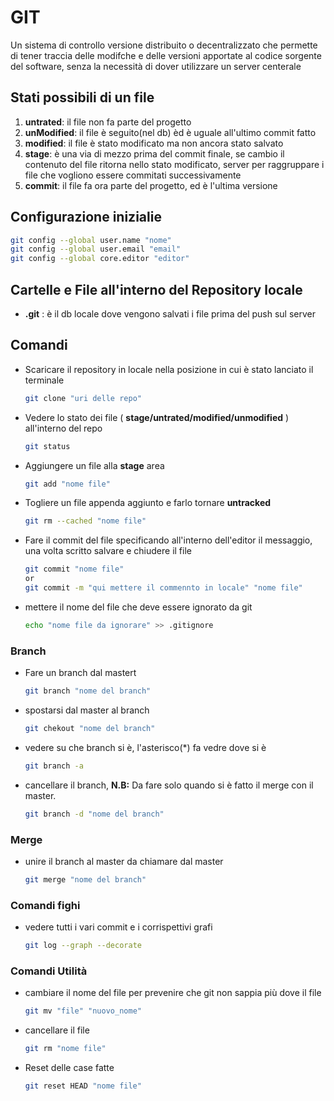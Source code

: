 # GIT

Un sistema di controllo versione distribuito o decentralizzato che permette di tener traccia delle modifche e delle versioni apportate al codice sorgente del software, senza la necessità di dover utilizzare un server centerale

## Stati possibili di un file

1. **untrated**: il file non fa parte del progetto
2. **unModified**: il file è seguito(nel db) èd è uguale all'ultimo commit fatto
3. **modified**:  il file è stato modificato ma non ancora stato salvato
4. **stage**: è una via di mezzo prima del commit finale, se cambio il contenuto del file
        ritorna nello stato modificato, server per raggruppare i file che vogliono essere commitati successivamente
5. **commit**: il file fa ora parte del progetto, ed è l'ultima versione

## Configurazione inizialie

```sh
git config --global user.name "nome"
git config --global user.email "email"
git config --global core.editor "editor"
```

## Cartelle e File all'interno del Repository locale

* **.git** : è il db locale dove vengono salvati i file prima del push sul server

## Comandi

* Scaricare il repository in locale nella posizione in cui è stato lanciato il terminale

    ```sh
    git clone "uri delle repo"
    ```
* Vedere lo stato dei file ( **stage/untrated/modified/unmodified** ) all'interno del repo
    ```sh
    git status
    ```
* Aggiungere un file alla **stage** area
    ```sh
    git add "nome file"
    ```
* Togliere un file appenda aggiunto e farlo tornare **untracked**
    ```sh
    git rm --cached "nome file"
    ```
* Fare il commit del file specificando all'interno dell'editor il messaggio, una volta scritto salvare e chiudere il file
    ```sh
    git commit "nome file"
    or
    git commit -m "qui mettere il commennto in locale" "nome file"
    ```
* mettere il nome del file che deve essere ignorato da git
    ```sh
    echo "nome file da ignorare" >> .gitignore
    ```
### Branch
* Fare un branch dal mastert
    ```sh
    git branch "nome del branch"
    ```
* spostarsi dal master al branch
    ```sh
    git chekout "nome del branch"
    ```
* vedere su che branch si è, l'asterisco(*) fa vedre dove si è
    ```sh
    git branch -a
    ```
* cancellare il branch, **N.B:** Da fare solo quando si è fatto il merge con il master.
    ```sh
    git branch -d "nome del branch"
    ```
### Merge

* unire il branch al master da chiamare dal master

    ```sh
    git merge "nome del branch"
    ```

### Comandi fighi

* vedere tutti i vari commit e i corrispettivi grafi
    ```sh
    git log --graph --decorate
    ```

### Comandi Utilità

* cambiare il nome del file per prevenire che git non sappia più dove il file
    ```sh
    git mv "file" "nuovo_nome"
    ```
* cancellare il file
    ```sh
    git rm "nome file"
    ```
* Reset delle case fatte
    ```sh
    git reset HEAD "nome file"
    ```
